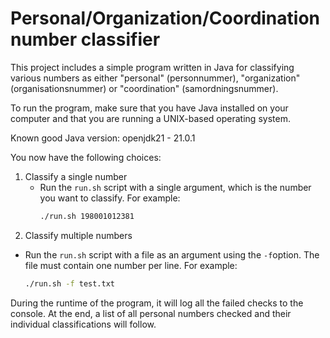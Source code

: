 # Personal/Organization/Coordination number classifier
This project includes a simple program written in Java for classifying various numbers as either
"personal" (personnummer), "organization" (organisationsnummer) or "coordination" (samordningsnummer).

To run the program, make sure that you have Java installed on your computer and that you are running a UNIX-based operating system.

Known good Java version: openjdk21 - 21.0.1

You now have the following choices:
1. Classify a single number
   - Run the `run.sh` script with a single argument, which is the number you want to classify. For example:
     ```bash
     ./run.sh 198001012381
     ```
2. Classify multiple numbers
- Run the `run.sh` script with a file as an argument using the `-f`option. The file must contain one number per line. For example:
  ```bash
  ./run.sh -f test.txt
  ```

During the runtime of the program, it will log all the failed checks to the console.
At the end, a list of all personal numbers checked and their individual classifications will follow.
